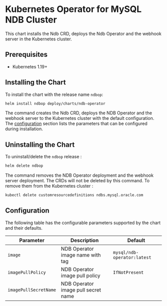 # Kubernetes Operator for MySQL NDB Cluster

This chart installs the Ndb CRD, deploys the Ndb Operator and the webhook server in the Kubernetes cluster.

## Prerequisites

- Kubernetes 1.19+

## Installing the Chart

To install the chart with the release name `ndbop`:

```bash
helm install ndbop deploy/charts/ndb-operator
```

The command creates the Ndb CRD, deploys the NDB Operator and the webhook server to the Kubernetes cluster with the default configuration. The [configuration](#configuration) section lists the parameters that can be configured during installation.

## Uninstalling the Chart

To uninstall/delete the `ndbop` release :

```bash
helm delete ndbop
```

The command removes the NDB Operator deployment and the webhook server deployment. The CRDs will not be deleted by this command. To remove them from the Kubernetes cluster :

```bash
kubectl delete customresourcedefinitions ndbs.mysql.oracle.com
```


## Configuration

The following table has the configurable parameters supported by the chart and their defaults.

| Parameter             | Description                         | Default                     |
| ----------------------| ------------------------------------| ----------------------------|
| `image`               | NDB Operator image name with tag    | `mysql/ndb-operator:latest` |
| `imagePullPolicy`     | NDB Operator image pull policy      | `IfNotPresent`              |
| `imagePullSecretName` | NDB Operator image pull secret name |                             |
